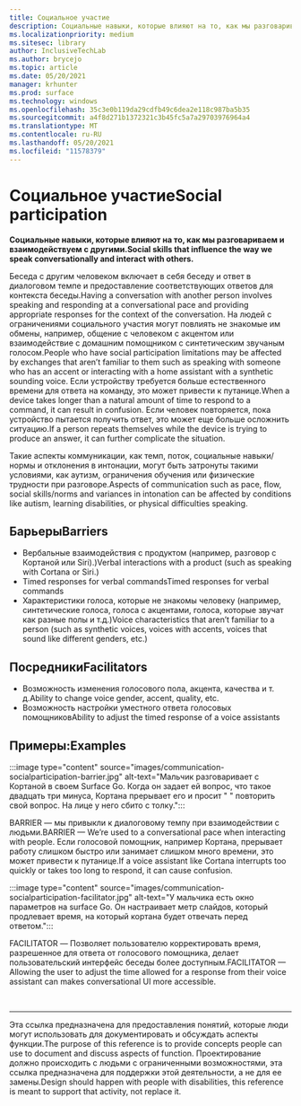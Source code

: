 ```yaml
---
title: Социальное участие
description: Социальные навыки, которые влияют на то, как мы разговариваем и взаимодействуем с другими
ms.localizationpriority: medium
ms.sitesec: library
author: InclusiveTechLab
ms.author: brycejo
ms.topic: article
ms.date: 05/20/2021
manager: krhunter
ms.prod: surface
ms.technology: windows
ms.openlocfilehash: 35c3e0b119da29cdfb49c6dea2e118c987ba5b35
ms.sourcegitcommit: a4f8d271b1372321c3b45fc5a7a29703976964a4
ms.translationtype: MT
ms.contentlocale: ru-RU
ms.lasthandoff: 05/20/2021
ms.locfileid: "11578379"
---
```

# <a name="social-participation"></a><span data-ttu-id="ea087-103">Социальное участие</span><span class="sxs-lookup"><span data-stu-id="ea087-103">Social participation</span></span>

**<span data-ttu-id="ea087-104">Социальные навыки, которые влияют на то, как мы разговариваем и взаимодействуем с другими.</span><span class="sxs-lookup"><span data-stu-id="ea087-104">Social skills that influence the way we speak conversationally and interact with others.</span></span>**

<span data-ttu-id="ea087-105">Беседа с другим человеком включает в себя беседу и ответ в диалоговом темпе и предоставление соответствующих ответов для контекста беседы.</span><span class="sxs-lookup"><span data-stu-id="ea087-105">Having a conversation with another person involves speaking and responding at a conversational pace and providing appropriate responses for the context of the conversation.</span></span> <span data-ttu-id="ea087-106">На людей с ограничениями социального участия могут повлиять не знакомые им обмены, например, общение с человеком с акцентом или взаимодействие с домашним помощником с синтетическим звучаным голосом.</span><span class="sxs-lookup"><span data-stu-id="ea087-106">People who have social participation limitations may be affected by exchanges that aren’t familiar to them such as speaking with someone who has an accent or interacting with a home assistant with a synthetic sounding voice.</span></span> <span data-ttu-id="ea087-107">Если устройству требуется больше естественного времени для ответа на команду, это может привести к путанице.</span><span class="sxs-lookup"><span data-stu-id="ea087-107">When a device takes longer than a natural amount of time to respond to a command, it can result in confusion.</span></span> <span data-ttu-id="ea087-108">Если человек повторяется, пока устройство пытается получить ответ, это может еще больше осложнить ситуацию.</span><span class="sxs-lookup"><span data-stu-id="ea087-108">If a person repeats themselves while the device is trying to produce an answer, it can further complicate the situation.</span></span>

<span data-ttu-id="ea087-109">Такие аспекты коммуникации, как темп, поток, социальные навыки/нормы и отклонения в интонации, могут быть затронуты такими условиями, как аутизм, ограничения обучения или физические трудности при разговоре.</span><span class="sxs-lookup"><span data-stu-id="ea087-109">Aspects of communication such as pace, flow, social skills/norms and variances in intonation can be affected by conditions like autism, learning disabilities, or physical difficulties speaking.</span></span>

## <a name="barriers"></a><span data-ttu-id="ea087-110">Барьеры</span><span class="sxs-lookup"><span data-stu-id="ea087-110">Barriers</span></span>
* <span data-ttu-id="ea087-111">Вербальные взаимодействия с продуктом (например, разговор с Кортаной или Siri).)</span><span class="sxs-lookup"><span data-stu-id="ea087-111">Verbal interactions with a product (such as speaking with Cortana or Siri.)</span></span>
* <span data-ttu-id="ea087-112">Timed responses for verbal commands</span><span class="sxs-lookup"><span data-stu-id="ea087-112">Timed responses for verbal commands</span></span>
* <span data-ttu-id="ea087-113">Характеристики голоса, которые не знакомы человеку (например, синтетические голоса, голоса с акцентами, голоса, которые звучат как разные полы и т.д.)</span><span class="sxs-lookup"><span data-stu-id="ea087-113">Voice characteristics that aren’t familiar to a person (such as synthetic voices, voices with accents, voices that sound like different genders, etc.)</span></span>

## <a name="facilitators"></a><span data-ttu-id="ea087-114">Посредники</span><span class="sxs-lookup"><span data-stu-id="ea087-114">Facilitators</span></span>
* <span data-ttu-id="ea087-115">Возможность изменения голосового пола, акцента, качества и т. д.</span><span class="sxs-lookup"><span data-stu-id="ea087-115">Ability to change voice gender, accent, quality, etc.</span></span>
* <span data-ttu-id="ea087-116">Возможность настройки уместного ответа голосовых помощников</span><span class="sxs-lookup"><span data-stu-id="ea087-116">Ability to adjust the timed response of a voice assistants</span></span>

## <a name="examples"></a><span data-ttu-id="ea087-117">Примеры:</span><span class="sxs-lookup"><span data-stu-id="ea087-117">Examples</span></span>

:::image type="content" source="images/communication-socialparticipation-barrier.jpg" alt-text="Мальчик разговаривает с Кортаной в своем Surface Go. Когда он задает ей вопрос, что такое двадцать три минуса, Кортана прерывает его и просит &quot; &quot; повторить свой вопрос. На лице у него сбито с толку.":::

<span data-ttu-id="ea087-121">BARRIER — мы привыкли к диалоговому темпу при взаимодействии с людьми.</span><span class="sxs-lookup"><span data-stu-id="ea087-121">BARRIER — We’re used to a conversational pace when interacting with people.</span></span> <span data-ttu-id="ea087-122">Если голосовой помощник, например Кортана, прерывает работу слишком быстро или занимает слишком много времени, это может привести к путанице.</span><span class="sxs-lookup"><span data-stu-id="ea087-122">If a voice assistant like Cortana interrupts too quickly or takes too long to respond, it can cause confusion.</span></span>

:::image type="content" source="images/communication-socialparticipation-facilitator.jpg" alt-text="У мальчика есть окно параметров на surface Go. Он настраивает метр слайдов, который продлевает время, на который кортана будет отвечать перед ответом.":::

<span data-ttu-id="ea087-125">FACILITATOR — Позволяет пользователю корректировать время, разрешенное для ответа от голосового помощника, делает пользовательский интерфейс беседы более доступным.</span><span class="sxs-lookup"><span data-stu-id="ea087-125">FACILITATOR — Allowing the user to adjust the time allowed for a response from their voice assistant can makes conversational UI more accessible.</span></span> 

&nbsp;

[comment]: # (Заявление footer)
___
<span data-ttu-id="ea087-127">Эта ссылка предназначена для предоставления понятий, которые люди могут использовать для документировать и обсуждать аспекты функции.</span><span class="sxs-lookup"><span data-stu-id="ea087-127">The purpose of this reference is to provide concepts people can use to document and discuss aspects of function.</span></span> <span data-ttu-id="ea087-128">Проектирование должно происходить с людьми с ограниченными возможностями, эта ссылка предназначена для поддержки этой деятельности, а не для ее замены.</span><span class="sxs-lookup"><span data-stu-id="ea087-128">Design should happen with people with disabilities, this reference is meant to support that activity, not replace it.</span></span> 
